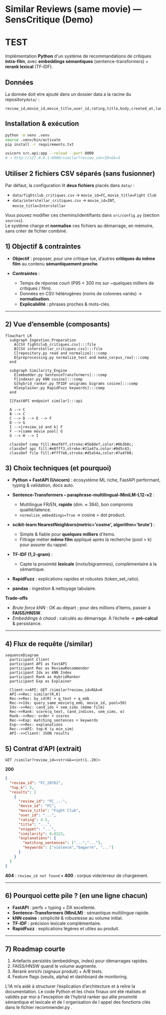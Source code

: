 # Similar Reviews (same movie) — SensCritique (Demo)

# TEST

Implémentation **Python** d'un système de recommandations de critiques **intra-film**, avec
**embeddings sémantiques** (sentence-transformers) + **rerank lexical** (TF‑IDF).

## Données
La donnée doit etre ajouté dans un dossier data a la racine du repository`data/` :
```
review_id,movie_id,movie_title,user_id,rating,title,body,created_at,lang
```

## Installation & exécution
```bash
python -m venv .venv
source .venv/bin/activate
pip install -r requirements.txt

uvicorn src.api:app --reload --port 8000
# → http://127.0.0.1:8000/similar?review_id=<ID>&k=3
```

## Utiliser 2 fichiers CSV séparés (sans fusionner)
Par défaut, la configuration lit **deux fichiers** placés dans `data/` :
- `data/fightclub_critiques.csv` → `movie_id=FC`, `movie_title=Fight Club`
- `data/interstellar_critiques.csv` → `movie_id=INT`, `movie_title=Interstellar`

Vous pouvez modifier ces chemins/identifiants dans `src/config.py` (section `sources`).  
Le système charge et **normalise** ces fichiers au démarrage, en mémoire, sans créer de fichier combiné.



## 1) Objectif & contraintes

* **Objectif** : proposer, pour une critique lue, d’autres **critiques du même film** au contenu **sémantiquement proche**.
* **Contraintes** :

  * Temps de réponse court (P95 < 300 ms sur \~quelques milliers de critiques / film).
  * Données en CSV hétérogènes (noms de colonnes variés) → **normalisation**.
  * **Explicabilité** : phrases proches & mots-clés.

---

## 2) Vue d’ensemble (composants)

```mermaid
flowchart LR
  subgraph Ingestion_Preparation
    A[CSV fightclub_critiques.csv]:::file
    B[CSV interstellar_critiques.csv]:::file
    C[repository.py read and normalize]:::comp
    D[preprocessing.py normalize_text and make_corpus_row]:::comp
  end

  subgraph Similarity_Engine
    E[embedder.py SentenceTransformers]:::comp
    F[indexer.py kNN cosine]:::comp
    G[hybrid_ranker.py TFIDF unigrams bigrams cosine]:::comp
    H[explainer.py RapidFuzz keywords]:::comp
  end

  I[FastAPI endpoint similar]:::api

  A --> C
  B --> C
  C --> D --> E --> F
  D --> G
  I -->|review_id and k| F
  F -->|same movie pool| G
  G --> H --> I

  classDef comp fill:#eef6ff,stroke:#5b8def,color:#0b3b8c;
  classDef api fill:#e8fff3,stroke:#21a47a,color:#0d5c43;
  classDef file fill:#fff7e6,stroke:#d5a54a,color:#7a4f08;
  ```


## 3) Choix techniques (et pourquoi)

* **Python + FastAPI (Uvicorn)** : écosystème ML riche, FastAPI performant, typing & validation, docs auto.
* **Sentence-Transformers – paraphrase-multilingual-MiniLM-L12-v2** :

  * Multilingue FR/EN, **rapide** (dim. ≈ 384), bon compromis qualité/latence.
  * `normalize_embeddings=True` → cosine = dot product.
* **scikit-learn NearestNeighbors(metric='cosine', algorithm='brute')** :

  * Simple & fiable pour **quelques milliers** d’items.
  * Filtrage métier **même film** appliqué après la recherche (pool > k) pour assurer du rappel.
* **TF-IDF (1,2-gram)** :

  * Capte la proximité **lexicale** (mots/bigrammes), complémentaire à la sémantique.
* **RapidFuzz** : explications rapides et robustes (token\_set\_ratio).
* **pandas** : ingestion & nettoyage tabulaire.

**Trade-offs**

* *Brute force kNN* : OK au départ ; pour des millions d’items, passer à **FAISS/HNSW**.
* *Embeddings à chaud* : calculés au démarrage. À l’échelle → **pré-calcul** & persistance.

---

## 4) Flux de requête (/similar)

```mermaid
sequenceDiagram
  participant Client
  participant API as FastAPI
  participant Rec as ReviewRecommender
  participant Idx as kNN Index
  participant Rank as HybridRanker
  participant Exp as Explainer

  Client->>API: GET /similar?review_id=R&k=K
  API->>Rec: similar(R,K)
  Rec->>Rec: by_id(R) + q_text + q_emb
  Rec->>Idx: query_same_movie(q_emb, movie_id, pool=50)
  Idx-->>Rec: cand_ids + sem_sims (même film)
  Rec->>Rank: score(q_text, cand_indices, sem_sims, α)
  Rank-->>Rec: order + scores
  Rec->>Exp: matching_sentences + keywords
  Exp-->>Rec: explanations
  Rec-->>API: top-K (≥ min_sim)
  API-->>Client: JSON results
```

## 5) Contrat d’API (extrait)

`GET /similar?review_id=<str>&k=<int(1..20)>`

**200**

```json
{
  "review_id": "FC_20761",
  "top_k": 5,
  "results": [
    {
      "review_id": "FC_...",
      "movie_id": "FC",
      "movie_title": "Fight Club",
      "user_id": "...",
      "rating": 4.5,
      "title": "...",
      "snippet": "...",
      "similarity": 0.8123,
      "explanations": {
        "matching_sentences": ["...","..."],
        "keywords": ["violence","bagarre", "..."]
      }
    }
  ]
}
```

**404** : `review_id not found` • **400** : corpus vide/erreur de chargement.

---

## 6) Pourquoi cette pile ? (en une ligne chacun)

* **FastAPI** : perfs + typing + DX excellente.
* **Sentence‑Transformers (MiniLM)** : sémantique multilingue rapide.
* **kNN cosine** : simplicité & robustesse au volume initial.
* **TF‑IDF** : précision lexicale complémentaire.
* **RapidFuzz** : explications légères et utiles au produit.

---

## 7) Roadmap courte

1. Artefacts persistés (embeddings, index) pour démarrages rapides.
2. FAISS/HNSW quand le volume augmente.
3. Rerank enrichi (signaux produit) + A/B tests.
4. Feature flags (seuils, alpha) et dashboard de monitoring.




L’IA m’a aidé à structurer l’explication d’architecture et à relire la documentation. Le code Python et les choix finaux ont été réalisés et validés par moi à l'exception de l'hybrid ranker qui allie proximité sémantique et lexicale et de l organisation de l appel des fonctions clés dans le fichier recommender.py .
